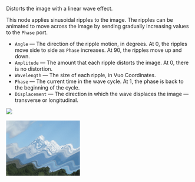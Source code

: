 Distorts the image with a linear wave effect.

This node applies sinusoidal ripples to the image. The ripples can be animated to move across the image by sending gradually increasing values to the `Phase` port.

   - `Angle` — The direction of the ripple motion, in degrees. At 0, the ripples move side to side as `Phase` increases. At 90, the ripples move up and down.
   - `Amplitude` — The amount that each ripple distorts the image. At 0, there is no distortion.
   - `Wavelength` — The size of each ripple, in Vuo Coordinates.
   - `Phase` — The current time in the wave cycle. At 1, the phase is back to the beginning of the cycle.
   - `Displacement` — The direction in which the wave displaces the image — transverse or longitudinal.

![](mountains.png)

![](ripple.png)
